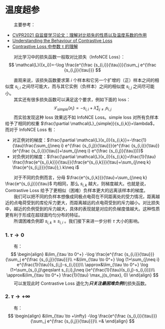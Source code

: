 # 温度超参
&emsp;&emsp;主要参考：
* [CVPR2021 自监督学习论文：理解对比损失的性质以及温度系数的作用](https://zhuanlan.zhihu.com/p/357071960)  
* [Understanding the Behaviour of Contrastive Loss](https://arxiv.org/pdf/2012.09740.pdf)  
* [Contrastive Loss 中参数 τ 的理解](https://wmathor.com/index.php/archives/1581/)

&emsp;&emsp;对比学习中的损失函数一般取对比损失（InfoNCE Loss）：
$$
\mathcal{L}({x_i})=-\log \frac{e^{\frac {s_{i,i}}{\tau}}}{\sum_j e^{\frac {s_{i,j}}{\tau}}}
$$

&emsp;&emsp;直观来说，该损失函数要求第 $i$ 个样本和它另一个扩增的（正）样本之间的相似度 $s_{i,i}$ 之间尽可能大，而与其它实例（负样本）之间的相似度 $s_{i,j}$ 之间尽可能小。  
&emsp;&emsp;其实还有很多损失函数可以满足这个要求，例如下面的 loss：  
$$
\mathcal{L}_{simple}({x_i})=-s_{i,i}+\lambda \sum_{j\neq i} s_{i,j}
$$
&emsp;&emsp;而实验发现这种 loss 效果远不如 InfoNCE Loss。simple loss 对所有负样本给予了相同的权重 $\frac{\partial \mathcal{L}_{simple}}{s_{i,k}}=\lambda$，而对于 InfoNCE Loss 有：
* 对正例对的梯度：$\frac{\partial \mathcal{L}(x_i)}{s_{i,k}}=-\frac{1}{\tau}\frac{\sum_{j\neq i} e^{\frac {s_{i,j}}{\tau}}}{e^{\frac {s_{i,i}}{\tau}}(e^{\frac {s_{i,i}}{\tau}}+\sum_{j\neq i} e^{\frac {s_{i,j}}{\tau}})}$
* 对负例对的梯度：$\frac{\partial \mathcal{L}(x_i)}{s_{i,k}}=\frac{1}{\tau} \frac{\frac{e^{s_{i,k}}}{\tau}}{\frac{e^{s_{i,k}}}{\tau}+\sum_{j\neq k} \frac{e^{s_{i,j}}}{\tau}},\ k\neq i$  

&emsp;&emsp;对于不同的负例而言，分母 $\frac{e^{s_{i,k}}}{\tau}+\sum_{j\neq k} \frac{e^{s_{i,j}}}{\tau}$ 均相同，那么 $s_{i,k}$ 越大，则梯度越大。也就是说，Contrastive Loss 给予了更相似（困难）负样本更大的远离该样本的梯度。  
&emsp;&emsp;我们可以把不同的负样本想像成同极点电荷在不同距离处的受力情况，距离越近的点电荷受到的库伦斥力更大，而距离越远的点电荷受到的斥力越小。对比损失中，越近的负例受到的斥力越大，具体的表现就是对应的负梯度值越大。这种性质更有利于形成在超球面均匀分布的特征。  
&emsp;&emsp;所谓困难负例即 $s_{i,k}\geqslant s_{i,i}$ 。我们接下来进一步分析 $\tau$ 大小的影响。  

### 1.  $\tau \to 0$
&emsp;&emsp;有：
$$
\begin{align}
&\lim_{\tau \to 0^+} -\log \frac{e^{\frac {s_{i,i}}{\tau}}}{\sum_j e^{\frac {s_{i,j}}{\tau}}}\\
=&\lim_{\tau \to 0^+} \log (1+\sum_{j\neq i} e^{\frac{1}{\tau}(s_{i,j}-s_{i,i})})\\
\approx&\lim_{\tau \to 0^+} \log (1+\sum_{s_{i,j}\geqslant s_{i,i},j\neq i}e^{\frac{1}{\tau}(s_{i,j}-s_{i,i})})\\
\approx&\lim_{\tau \to 0^+} \frac{1}{\tau} \max_j(s_{max}, 0)
\end{align}
$$
&emsp;&emsp;可以发现此时 Contrastive Loss 退化为***只关注最困难负例***的损失函数。

### 2. $\tau \to +\infty$
&emsp;&emsp;有：
$$
\begin{align}
&\lim_{\tau \to +\infty} -\log \frac{e^{\frac {s_{i,i}}{\tau}}}{\sum_j e^{\frac {s_{i,j}}{\tau}}}\\
=&
\end{align}
$$
